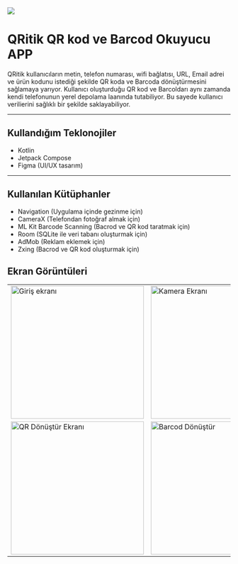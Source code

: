 <img src="https://github.com/Muhammed-Turgut/imageRaw/blob/main/QRitik_mockup.png?raw=true" algn= "center">

# QRitik QR kod ve Barcod Okuyucu APP

QRitik kullanıcıların metin, telefon numarası, wifi bağlatısı, URL, Email adrei ve ürün kodunu istediği şekilde QR koda ve Barcoda dönüştürmesini sağlamaya yarıyor.
Kullanıcı oluşturduğu QR kod ve Barcoldarı aynı zamanda kendi telefonunun yerel depolama laanında tutabiliyor. Bu sayede kullanıcı verilierini sağlıklı bir şekilde saklayabiliyor.

---

## Kullandığım Teklonojiler

- Kotlin
- Jetpack Compose
- Figma (UI/UX tasarım)

---

## Kullanılan Kütüphanler
- Navigation (Uygulama içinde gezinme için)
- CameraX (Telefondan fotoğraf almak için)
- ML Kit Barcode Scanning (Bacrod ve QR kod taratmak için)
- Room (SQLite ile veri tabanı oluşturmak için)
- AdMob (Reklam eklemek için)
- Zxing (Bacrod ve QR kod oluşturmak için)

## Ekran Görüntüleri

| | | |
|---|---|---|
| <img src="https://github.com/Muhammed-Turgut/imageRaw/blob/main/QRitikApp_image1.png?raw=true" alt="Giriş ekranı" width="300"/> | <img src="https://github.com/Muhammed-Turgut/imageRaw/blob/main/QRitikApp_image2.png?raw=true" alt="Kamera Ekranı" width="300"/> | <img src="https://github.com/Muhammed-Turgut/imageRaw/blob/main/QRitikApp_image3.png?raw=true" alt="Taram Sonucu" width="300"/> |
| <img src="https://github.com/Muhammed-Turgut/imageRaw/blob/main/QRitikApp_image4.png?raw=true" alt="QR Dönüştür Ekranı" width="300"/> | <img src="https://github.com/Muhammed-Turgut/imageRaw/blob/main/QRitikApp_image5.png?raw=true" alt="Barcod Dönüştür" width="300"/>




